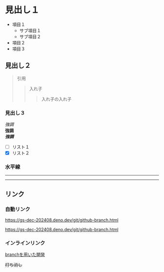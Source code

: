 <!-- readme.md -->

# 見出し１
- 項目１
  - サブ項目１
  - サブ項目２
- 項目２
- 項目３
## 見出し２
>引用
>>入れ子
>>>入れ子の入れ子
### 見出し３
*強調*  
**強調**  
***強調***
- [ ] リスト１
- [x] リスト２

### 水平線
***
---
## リンク
### 自動リンク
<https://gs-dec-202408.deno.dev/git/github-branch.html>

https://gs-dec-202408.deno.dev/git/github-branch.html

### インラインリンク
[branchを用いた開発](https://gs-dec-202408.deno.dev/git/github-branch.html)

~~打ち消し~~